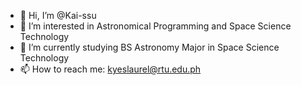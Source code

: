 - 👋 Hi, I’m @Kai-ssu
- 👀 I’m interested in Astronomical Programming and Space Science Technology
- 🌱 I’m currently studying BS Astronomy Major in Space Science Technology
- 📫 How to reach me: kyeslaurel@rtu.edu.ph

